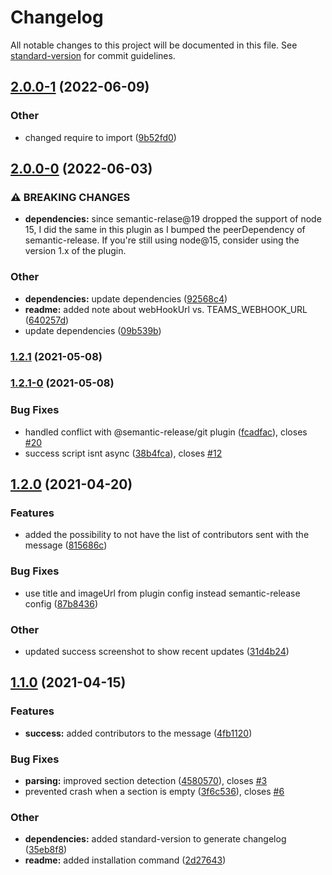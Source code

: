# Changelog

All notable changes to this project will be documented in this file. See [standard-version](https://github.com/conventional-changelog/standard-version) for commit guidelines.

## [2.0.0-1](https://github.com/yllieth/semantic-release-ms-teams/compare/v2.0.0-0...v2.0.0-1) (2022-06-09)


### Other

* changed require to import ([9b52fd0](https://github.com/yllieth/semantic-release-ms-teams/commit/9b52fd0216d471ea7a4dedb626c8ee2f7b1f39eb))

## [2.0.0-0](https://github.com/yllieth/semantic-release-ms-teams/compare/v1.2.1...v2.0.0-0) (2022-06-03)


### ⚠ BREAKING CHANGES

* **dependencies:** since semantic-relase@19 dropped the support of node 15, I did the same in this plugin as I bumped the peerDependency of semantic-release. If you're still using node@15, consider using the version 1.x of the plugin.

### Other

* **dependencies:** update dependencies ([92568c4](https://github.com/yllieth/semantic-release-ms-teams/commit/92568c45fd8242b549e1b5d6a00a6785604f2f37))
* **readme:** added note about webHookUrl vs. TEAMS_WEBHOOK_URL ([640257d](https://github.com/yllieth/semantic-release-ms-teams/commit/640257d335b41ba70ca808d08007a0ced114ab29))
* update dependencies ([09b539b](https://github.com/yllieth/semantic-release-ms-teams/commit/09b539bb4c30df22131495d3737e427a00601ba7))

### [1.2.1](https://github.com/yllieth/semantic-release-ms-teams/compare/v1.2.1-0...v1.2.1) (2021-05-08)

### [1.2.1-0](https://github.com/yllieth/semantic-release-ms-teams/compare/v1.2.0...v1.2.1-0) (2021-05-08)


### Bug Fixes

* handled conflict with @semantic-release/git plugin ([fcadfac](https://github.com/yllieth/semantic-release-ms-teams/commit/fcadfacce86fb1c79f21affccd9f121246e04c52)), closes [#20](https://github.com/yllieth/semantic-release-ms-teams/issues/20)
* success script isnt async ([38b4fca](https://github.com/yllieth/semantic-release-ms-teams/commit/38b4fcad5c22fa0a15f2a1acb690fd318b49b164)), closes [#12](https://github.com/yllieth/semantic-release-ms-teams/issues/12)

## [1.2.0](https://github.com/yllieth/semantic-release-ms-teams/compare/v1.1.0...v1.2.0) (2021-04-20)


### Features

* added the possibility to not have the list of contributors sent with the message ([815686c](https://github.com/yllieth/semantic-release-ms-teams/commit/815686c05a30adfb033bc5ca07d6f922518dc1bb))


### Bug Fixes

* use title and imageUrl from plugin config instead semantic-release config ([87b8436](https://github.com/yllieth/semantic-release-ms-teams/commit/87b8436670ab862a927cdceb461f27cfe075c960))


### Other

* updated success screenshot to show recent updates ([31d4b24](https://github.com/yllieth/semantic-release-ms-teams/commit/31d4b240a5da399034465c021515c3cf3ea413f5))

## [1.1.0](https://github.com/yllieth/semantic-release-ms-teams/compare/v1.0.0...v1.1.0) (2021-04-15)


### Features

* **success:** added contributors to the message ([4fb1120](https://github.com/yllieth/semantic-release-ms-teams/commit/4fb11206d7619dc7bfa76acb8a271fab609bf534))


### Bug Fixes

* **parsing:** improved section detection ([4580570](https://github.com/yllieth/semantic-release-ms-teams/commit/458057097d4ada557107e05ddfd4f1525a782223)), closes [#3](https://github.com/yllieth/semantic-release-ms-teams/issues/3)
* prevented crash when a section is empty ([3f6c536](https://github.com/yllieth/semantic-release-ms-teams/commit/3f6c536b226ab2ed8d906224767f7518232e840c)), closes [#6](https://github.com/yllieth/semantic-release-ms-teams/issues/6)


### Other

* **dependencies:** added standard-version to generate changelog ([35eb8f8](https://github.com/yllieth/semantic-release-ms-teams/commit/35eb8f8744ba11b8957d430dc8428caf442a0905))
* **readme:** added installation command ([2d27643](https://github.com/yllieth/semantic-release-ms-teams/commit/2d27643db9bb7b2e7ff7d8e4287909650b51ce28))
